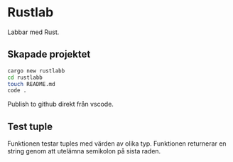 # Rustlab

Labbar med Rust.

## Skapade projektet

```bash
cargo new rustlabb
cd rustlabb
touch README.md
code .
```

Publish to github direkt från vscode.

## Test tuple

Funktionen testar tuples med värden av olika typ. Funktionen returnerar en string genom att utelämna semikolon på sista raden.